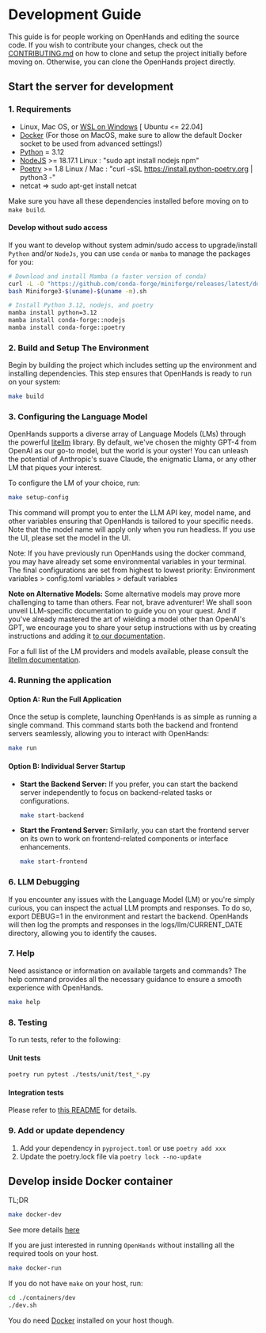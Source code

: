 # Development Guide
This guide is for people working on OpenHands and editing the source code.
If you wish to contribute your changes, check out the [CONTRIBUTING.md](https://github.com/All-Hands-AI/OpenHands/blob/main/CONTRIBUTING.md) on how to clone and setup the project initially before moving on.
Otherwise, you can clone the OpenHands project directly.

## Start the server for development
### 1. Requirements
* Linux, Mac OS, or [WSL on Windows](https://learn.microsoft.com/en-us/windows/wsl/install)  [ Ubuntu <= 22.04]
* [Docker](https://docs.docker.com/engine/install/) (For those on MacOS, make sure to allow the default Docker socket to be used from advanced settings!)
* [Python](https://www.python.org/downloads/) = 3.12
* [NodeJS](https://nodejs.org/en/download/package-manager) >= 18.17.1
    Linux : "sudo apt install nodejs npm"
* [Poetry](https://python-poetry.org/docs/#installing-with-the-official-installer) >= 1.8
    Linux / Mac : "curl -sSL https://install.python-poetry.org | python3 -"
* netcat => sudo apt-get install netcat

Make sure you have all these dependencies installed before moving on to `make build`.

#### Develop without sudo access
If you want to develop without system admin/sudo access to upgrade/install `Python` and/or `NodeJs`, you can use `conda` or `mamba` to manage the packages for you:

```bash
# Download and install Mamba (a faster version of conda)
curl -L -O "https://github.com/conda-forge/miniforge/releases/latest/download/Miniforge3-$(uname)-$(uname -m).sh"
bash Miniforge3-$(uname)-$(uname -m).sh

# Install Python 3.12, nodejs, and poetry
mamba install python=3.12
mamba install conda-forge::nodejs
mamba install conda-forge::poetry
```

### 2. Build and Setup The Environment
Begin by building the project which includes setting up the environment and installing dependencies. This step ensures that OpenHands is ready to run on your system:

```bash
make build
```

### 3. Configuring the Language Model
OpenHands supports a diverse array of Language Models (LMs) through the powerful [litellm](https://docs.litellm.ai) library. By default, we've chosen the mighty GPT-4 from OpenAI as our go-to model, but the world is your oyster! You can unleash the potential of Anthropic's suave Claude, the enigmatic Llama, or any other LM that piques your interest.

To configure the LM of your choice, run:

   ```bash
   make setup-config
   ```

   This command will prompt you to enter the LLM API key, model name, and other variables ensuring that OpenHands is tailored to your specific needs. Note that the model name will apply only when you run headless. If you use the UI, please set the model in the UI.

   Note: If you have previously run OpenHands using the docker command, you may have already set some environmental variables in your terminal. The final configurations are set from highest to lowest priority:
   Environment variables > config.toml variables > default variables

**Note on Alternative Models:**
Some alternative models may prove more challenging to tame than others. Fear not, brave adventurer! We shall soon unveil LLM-specific documentation to guide you on your quest.
And if you've already mastered the art of wielding a model other than OpenAI's GPT, we encourage you to share your setup instructions with us by creating instructions and adding it [to our documentation](https://github.com/All-Hands-AI/OpenHands/tree/main/docs/modules/usage/llms).

For a full list of the LM providers and models available, please consult the [litellm documentation](https://docs.litellm.ai/docs/providers).

### 4. Running the application
#### Option A: Run the Full Application
Once the setup is complete, launching OpenHands is as simple as running a single command. This command starts both the backend and frontend servers seamlessly, allowing you to interact with OpenHands:
```bash
make run
```

#### Option B: Individual Server Startup
- **Start the Backend Server:** If you prefer, you can start the backend server independently to focus on backend-related tasks or configurations.
    ```bash
    make start-backend
    ```

- **Start the Frontend Server:** Similarly, you can start the frontend server on its own to work on frontend-related components or interface enhancements.
    ```bash
    make start-frontend
    ```

### 6. LLM Debugging
If you encounter any issues with the Language Model (LM) or you're simply curious, you can inspect the actual LLM prompts and responses. To do so, export DEBUG=1 in the environment and restart the backend.
OpenHands will then log the prompts and responses in the logs/llm/CURRENT_DATE directory, allowing you to identify the causes.

### 7. Help
Need assistance or information on available targets and commands? The help command provides all the necessary guidance to ensure a smooth experience with OpenHands.
```bash
make help
 ```

### 8. Testing
To run tests, refer to the following:
#### Unit tests

```bash
poetry run pytest ./tests/unit/test_*.py
```

#### Integration tests
Please refer to [this README](./tests/integration/README.md) for details.

### 9. Add or update dependency
1. Add your dependency in `pyproject.toml` or use `poetry add xxx`
2. Update the poetry.lock file via `poetry lock --no-update`

## Develop inside Docker container

TL;DR

```bash
make docker-dev
```

See more details [here](./containers/dev/README.md)

If you are just interested in running `OpenHands` without installing all the required tools on your host.

```bash
make docker-run
```

If you do not have `make` on your host, run:

```bash
cd ./containers/dev
./dev.sh
```

You do need [Docker](https://docs.docker.com/engine/install/) installed on your host though.
